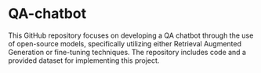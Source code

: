 # QA-chatbot
This GitHub repository focuses on developing a QA chatbot through the use of open-source models, specifically utilizing either Retrieval Augmented Generation or fine-tuning techniques. The repository includes code and a provided dataset for implementing this project.
